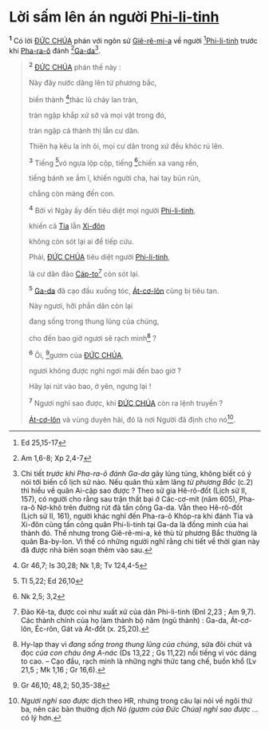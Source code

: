 # Lời sấm lên án người [Phi-li-tinh]()

<sup><b>1</b></sup> Có lời [ĐỨC CHÚA]() phán với ngôn sứ [Giê-rê-mi-a]() về người [^1@-a790f8a2-fcc0-4870-8c27-5bdecccd8062][Phi-li-tinh]() trước khi [Pha-ra-ô]() đánh [^2@-a790f8a2-fcc0-4870-8c27-5bdecccd8062][Ga-da]()[^1-a790f8a2-fcc0-4870-8c27-5bdecccd8062].

> <sup><b>2</b></sup> [ĐỨC CHÚA]() phán thế này :
>
> Này đây nước dâng lên từ phương bắc,
>
> biến thành [^3@-a790f8a2-fcc0-4870-8c27-5bdecccd8062]thác lũ chảy lan tràn,
>
> tràn ngập khắp xứ sở và mọi vật trong đó,
>
> tràn ngập cả thành thị lẫn cư dân.
>
> Thiên hạ kêu la inh ỏi, mọi cư dân trong xứ đều khóc rú lên.
>
> <sup><b>3</b></sup> Tiếng [^4@-a790f8a2-fcc0-4870-8c27-5bdecccd8062]vó ngựa lộp cộp, tiếng [^5@-a790f8a2-fcc0-4870-8c27-5bdecccd8062]chiến xa vang rền,
>
> tiếng bánh xe ầm ĩ, khiến người cha, hai tay bủn rủn,
>
> chẳng còn màng đến con.
>
> <sup><b>4</b></sup> Bởi vì Ngày ấy đến tiêu diệt mọi người [Phi-li-tinh](),
>
> khiến cả [Tia]() lẫn [Xi-đôn]()
>
> không còn sót lại ai để tiếp cứu.
>
> Phải, [ĐỨC CHÚA]() tiêu diệt người [Phi-li-tinh](),
>
> là cư dân đảo [Cáp-to]()[^2-a790f8a2-fcc0-4870-8c27-5bdecccd8062] còn sót lại.
>
> <sup><b>5</b></sup> [Ga-da]() đã cạo đầu xuống tóc, [Át-cơ-lôn]() cũng bị tiêu tan.
>
> Này ngươi, hỡi phần dân còn lại
>
> đang sống trong thung lũng của chúng,
>
> cho đến bao giờ ngươi sẽ rạch mình[^3-a790f8a2-fcc0-4870-8c27-5bdecccd8062] ?
>
> <sup><b>6</b></sup> Ôi, [^6@-a790f8a2-fcc0-4870-8c27-5bdecccd8062]gươm của [ĐỨC CHÚA](),
>
> ngươi không được nghỉ ngơi mãi đến bao giờ ?
>
> Hãy lại rút vào bao, ở yên, ngưng lại !
>
> <sup><b>7</b></sup> Ngươi nghỉ sao được, khi [ĐỨC CHÚA]() còn ra lệnh truyền ?
>
> [Át-cơ-lôn]() và vùng duyên hải, đó là nơi Người đã định cho nó[^4-a790f8a2-fcc0-4870-8c27-5bdecccd8062].

[^1-a790f8a2-fcc0-4870-8c27-5bdecccd8062]: Chi tiết _trước khi Pha-ra-ô đánh Ga-da_ gây lúng túng, không biết có ý nói tới biến cố lịch sử nào. Nếu quân thù xâm lăng _từ phương Bắc_ (c.2) thì hiểu về quân Ai-cập sao được ? Theo sử gia Hê-rô-đốt (Lịch sử II, 157), có người cho rằng sau trận thất bại ở Các-cơ-mít (năm 605), Pha-ra-ô Nơ-khô trên đường rút đã tấn công Ga-da. Vẫn theo Hê-rô-đốt (Lịch sử II, 161), người khác nghĩ đến Pha-ra-ô Khóp-ra khi đánh Tia và Xi-đôn cũng tấn công quân Phi-li-tinh tại Ga-da là đồng minh của hai thành đó. Thế nhưng trong Giê-rê-mi-a, kẻ thù từ phương Bắc thường là quân Ba-by-lon. Vì thế có những người nghĩ rằng chi tiết về thời gian này đã được nhà biên soạn thêm vào sau.

[^2-a790f8a2-fcc0-4870-8c27-5bdecccd8062]: Đảo Kê-ta, được coi như xuất xứ của dân Phi-li-tinh (Đnl 2,23 ; Am 9,7). Các thành chính của họ làm thành bộ năm (ngũ thành) : Ga-da, Át-cơ-lôn, Éc-rôn, Gát và Át-đốt (x. 25,20).

[^3-a790f8a2-fcc0-4870-8c27-5bdecccd8062]: Hy-lạp thay vì _đang sống trong thung lũng của chúng_, sửa đôi chút và đọc _của con cháu ông A-nác_ (Ds 13,22 ; Gs 11,22) nổi tiếng vì vóc dáng to cao. – Cạo đầu, rạch mình là những nghi thức tang chế, buồn khổ (Lv 21,5 ; Mk 1,16 ; Gr 16,6).

[^4-a790f8a2-fcc0-4870-8c27-5bdecccd8062]: _Ngươi nghỉ sao được_ dịch theo HR, nhưng trong câu lại nói về ngôi thứ ba, nên các bản thường dịch _Nó (gươm của Đức Chúa) nghỉ sao được ..._ có lý hơn.

[^1@-a790f8a2-fcc0-4870-8c27-5bdecccd8062]: Ed 25,15-17

[^2@-a790f8a2-fcc0-4870-8c27-5bdecccd8062]: Am 1,6-8; Xp 2,4-7

[^3@-a790f8a2-fcc0-4870-8c27-5bdecccd8062]: Gr 46,7; Is 30,28; Nk 1,8; Tv 124,4-5

[^4@-a790f8a2-fcc0-4870-8c27-5bdecccd8062]: Tl 5,22; Ed 26,10

[^5@-a790f8a2-fcc0-4870-8c27-5bdecccd8062]: Nk 2,5; 3,2

[^6@-a790f8a2-fcc0-4870-8c27-5bdecccd8062]: Gr 46,10; 48,2; 50,35-38
